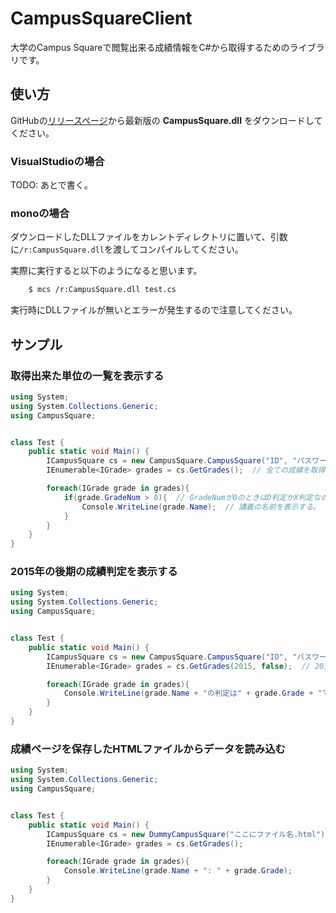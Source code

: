 CampusSquareClient
==================

大学のCampus Squareで閲覧出来る成績情報をC#から取得するためのライブラリです。

## 使い方
GitHubの[リリースページ](https://github.com/macrat/CampusSquareClient/releases)から最新版の **CampusSquare.dll** をダウンロードしてください。

### VisualStudioの場合
TODO: あとで書く。

### monoの場合
ダウンロードしたDLLファイルをカレントディレクトリに置いて、引数に`/r:CampusSquare.dll`を渡してコンパイルしてください。

実際に実行すると以下のようになると思います。
``` bash
	$ mcs /r:CampusSquare.dll test.cs
```

実行時にDLLファイルが無いとエラーが発生するので注意してください。

## サンプル
### 取得出来た単位の一覧を表示する
``` cs
using System;
using System.Collections.Generic;
using CampusSquare;


class Test {
	public static void Main() {
		ICampusSquare cs = new CampusSquare.CampusSquare("ID", "パスワード");  // サーバーに接続する。
		IEnumerable<IGrade> grades = cs.GetGrades();  // 全ての成績を取得する。

		foreach(IGrade grade in grades){
			if(grade.GradeNum > 0){  // GradeNumが0のときはD判定かX判定なので除外。
				Console.WriteLine(grade.Name);  // 講義の名前を表示する。
			}
		}
	}
}
```

### 2015年の後期の成績判定を表示する
``` cs
using System;
using System.Collections.Generic;
using CampusSquare;


class Test {
	public static void Main() {
		ICampusSquare cs = new CampusSquare.CampusSquare("ID", "パスワード");
		IEnumerable<IGrade> grades = cs.GetGrades(2015, false);  // 2015年後期の成績を取得する。falseの代わりにtrueと書くと前期の成績を取得出来ます。

		foreach(IGrade grade in grades){
			Console.WriteLine(grade.Name + "の判定は" + grade.Grade + "でした。");
		}
	}
}
```

### 成績ページを保存したHTMLファイルからデータを読み込む
``` cs
using System;
using System.Collections.Generic;
using CampusSquare;


class Test {
	public static void Main() {
		ICampusSquare cs = new DummyCampusSquare("ここにファイル名.html");
		IEnumerable<IGrade> grades = cs.GetGrades();

		foreach(IGrade grade in grades){
			Console.WriteLine(grade.Name + ": " + grade.Grade);
		}
	}
}
```
